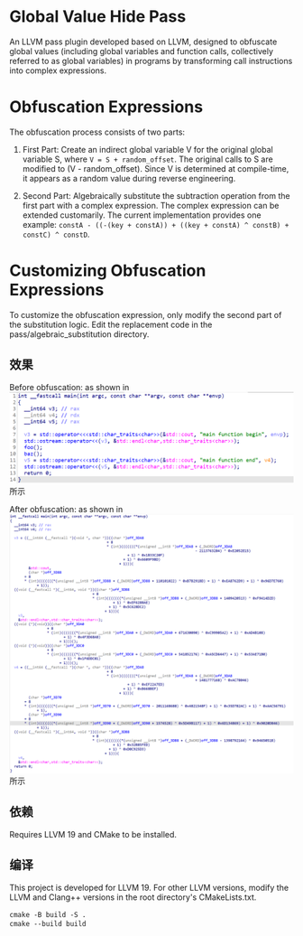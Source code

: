 # Global Value Hide Pass

An LLVM pass plugin developed based on LLVM, designed to obfuscate global values (including global variables and function calls, collectively referred to as global variables) in programs by transforming call instructions into complex expressions.

# Obfuscation Expressions

The obfuscation process consists of two parts:

1. First Part: Create an indirect global variable V for the original global variable S, where `V = S + random_offset`. The original calls to S are modified to (V - random_offset). Since V is determined at compile-time, it appears as a random value during reverse engineering.

2. Second Part: Algebraically substitute the subtraction operation from the first part with a complex expression. The complex expression can be extended customarily. The current implementation provides one example: `constA - ((-(key + constA)) + ((key + constA) ^ constB) + constC) ^ constD`.

# Customizing Obfuscation Expressions

To customize the obfuscation expression, only modify the second part of the substitution logic. Edit the replacement code in the pass/algebraic_substitution directory.

## 效果

Before obfuscation: as shown in![1.png](./img/1.png)所示

After obfuscation: as shown in![2.png](./img/2.png)所示

## 依赖

Requires LLVM 19 and CMake to be installed.

## 编译

This project is developed for LLVM 19. For other LLVM versions, modify the LLVM and Clang++ versions in the root directory's CMakeLists.txt.

```
cmake -B build -S .
cmake --build build
```